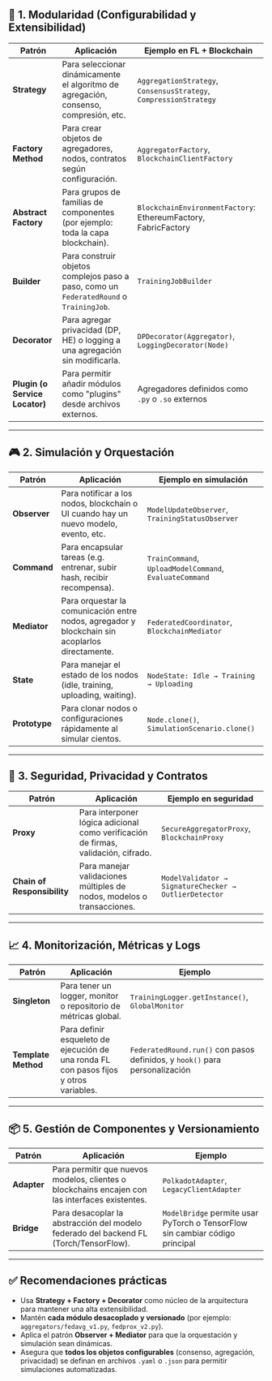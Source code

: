 ## 🧩 1. **Modularidad (Configurabilidad y Extensibilidad)**

| Patrón                         | Aplicación                                                                              | Ejemplo en FL + Blockchain                                        |
| ------------------------------ | --------------------------------------------------------------------------------------- | ----------------------------------------------------------------- |
| **Strategy**                   | Para seleccionar dinámicamente el algoritmo de agregación, consenso, compresión, etc.   | `AggregationStrategy`, `ConsensusStrategy`, `CompressionStrategy` |
| **Factory Method**             | Para crear objetos de agregadores, nodos, contratos según configuración.                | `AggregatorFactory`, `BlockchainClientFactory`                    |
| **Abstract Factory**           | Para grupos de familias de componentes (por ejemplo: toda la capa blockchain).          | `BlockchainEnvironmentFactory`: EthereumFactory, FabricFactory    |
| **Builder**                    | Para construir objetos complejos paso a paso, como un `FederatedRound` o `TrainingJob`. | `TrainingJobBuilder`                                              |
| **Decorator**                  | Para agregar privacidad (DP, HE) o logging a una agregación sin modificarla.            | `DPDecorator(Aggregator)`, `LoggingDecorator(Node)`               |
| **Plugin (o Service Locator)** | Para permitir añadir módulos como "plugins" desde archivos externos.                    | Agregadores definidos como `.py` o `.so` externos                 |

---

## 🎮 2. **Simulación y Orquestación**

| Patrón        | Aplicación                                                                                      | Ejemplo en simulación                                   |
| ------------- | ----------------------------------------------------------------------------------------------- | ------------------------------------------------------- |
| **Observer**  | Para notificar a los nodos, blockchain o UI cuando hay un nuevo modelo, evento, etc.            | `ModelUpdateObserver`, `TrainingStatusObserver`         |
| **Command**   | Para encapsular tareas (e.g. entrenar, subir hash, recibir recompensa).                         | `TrainCommand`, `UploadModelCommand`, `EvaluateCommand` |
| **Mediator**  | Para orquestar la comunicación entre nodos, agregador y blockchain sin acoplarlos directamente. | `FederatedCoordinator`, `BlockchainMediator`            |
| **State**     | Para manejar el estado de los nodos (idle, training, uploading, waiting).                       | `NodeState: Idle → Training → Uploading`                |
| **Prototype** | Para clonar nodos o configuraciones rápidamente al simular cientos.                             | `Node.clone()`, `SimulationScenario.clone()`            |

---

## 🔐 3. **Seguridad, Privacidad y Contratos**

| Patrón                      | Aplicación                                                                         | Ejemplo en seguridad                                  |
| --------------------------- | ---------------------------------------------------------------------------------- | ----------------------------------------------------- |
| **Proxy**                   | Para interponer lógica adicional como verificación de firmas, validación, cifrado. | `SecureAggregatorProxy`, `BlockchainProxy`            |
| **Chain of Responsibility** | Para manejar validaciones múltiples de nodos, modelos o transacciones.             | `ModelValidator → SignatureChecker → OutlierDetector` |

---

## 📈 4. **Monitorización, Métricas y Logs**

| Patrón              | Aplicación                                                                             | Ejemplo                                                                     |
| ------------------- | -------------------------------------------------------------------------------------- | --------------------------------------------------------------------------- |
| **Singleton**       | Para tener un logger, monitor o repositorio de métricas global.                        | `TrainingLogger.getInstance()`, `GlobalMonitor`                             |
| **Template Method** | Para definir esqueleto de ejecución de una ronda FL con pasos fijos y otros variables. | `FederatedRound.run()` con pasos definidos, y `hook()` para personalización |

---

## 📦 5. **Gestión de Componentes y Versionamiento**

| Patrón      | Aplicación                                                                                      | Ejemplo                                                                      |
| ----------- | ----------------------------------------------------------------------------------------------- | ---------------------------------------------------------------------------- |
| **Adapter** | Para permitir que nuevos modelos, clientes o blockchains encajen con las interfaces existentes. | `PolkadotAdapter`, `LegacyClientAdapter`                                     |
| **Bridge**  | Para desacoplar la abstracción del modelo federado del backend FL (Torch/TensorFlow).           | `ModelBridge` permite usar PyTorch o TensorFlow sin cambiar código principal |

---

## ✅ Recomendaciones prácticas

* Usa **Strategy + Factory + Decorator** como núcleo de la arquitectura para mantener una alta extensibilidad.
* Mantén **cada módulo desacoplado y versionado** (por ejemplo: `aggregators/fedavg_v1.py`, `fedprox_v2.py`).
* Aplica el patrón **Observer + Mediator** para que la orquestación y simulación sean dinámicas.
* Asegura que **todos los objetos configurables** (consenso, agregación, privacidad) se definan en archivos `.yaml` o `.json` para permitir simulaciones automatizadas.

